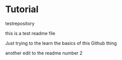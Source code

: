 # Tutorial
testrepository

this is a test readme file

Just trying to the learn the basics of this Github thing

another edit to the readme number 2
